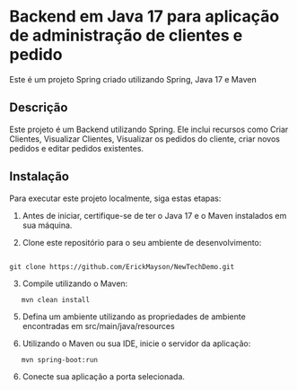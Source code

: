 # Backend em Java 17 para aplicação de administração de clientes e pedido

Este é um projeto Spring criado utilizando Spring, Java 17 e Maven


## Descrição

Este projeto é um Backend utilizando Spring. Ele inclui recursos como Criar Clientes, Visualizar Clientes, Visualizar os pedidos do cliente, criar novos pedidos e editar pedidos existentes.

## Instalação

Para executar este projeto localmente, siga estas etapas:

1. Antes de iniciar, certifique-se de ter o Java 17 e o Maven instalados em sua máquina.


2. Clone este repositório para o seu ambiente de desenvolvimento:
```

git clone https://github.com/ErickMayson/NewTechDemo.git

```
3. Compile utilizando o Maven:
```
   mvn clean install
```

5. Defina um ambiente utilizando as propriedades de ambiente encontradas em src/main/java/resources 


4. Utilizando o Maven ou sua IDE, inicie o servidor da aplicação:
```
   mvn spring-boot:run
```

6. Conecte sua aplicação a porta selecionada.
